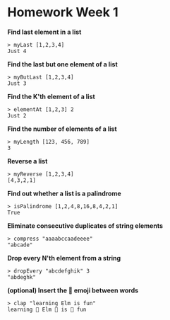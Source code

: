 # Homework Week 1

**Find last element in a list**

```
> myLast [1,2,3,4]
Just 4
```

**Find the last but one element of a list**

```
> myButLast [1,2,3,4]
Just 3
```

**Find the K'th element of a list**

```
> elementAt [1,2,3] 2
Just 2
```

**Find the number of elements of a list**

```
> myLength [123, 456, 789]
3
```

**Reverse a list**

```
> myReverse [1,2,3,4]
[4,3,2,1]
```

**Find out whether a list is a palindrome**

```
> isPalindrome [1,2,4,8,16,8,4,2,1]
True
```

**Eliminate consecutive duplicates of string elements**

```
> compress "aaaabccaadeeee"
"abcade"
```

**Drop every N'th element from a string**

```
> dropEvery "abcdefghik" 3
"abdeghk"
```

**(optional) Insert the 👏 emoji between words**

```
> clap "learning Elm is fun"
learning 👏 Elm 👏 is 👏 fun
```

